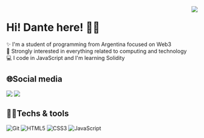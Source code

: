 <img align="right" src="https://user-images.githubusercontent.com/84307018/196826419-29e3c8fd-e49b-4e0f-bddb-1e0e26da6ca8.png">

# Hi! Dante here! 👋🏻

✨ I'm a student of programming from Argentina focused on Web3 <br>
🧠 Strongly interested in everything related to computing and technology <br>
💻 I code in JavaScript and I'm learning Solidity
<br>
## 🌐Social media
<a href="https://twitter.com/d4rm_"><img src="https://img.shields.io/badge/Twitter-1DA1F2?style=for-the-badge&logo=twitter&logoColor=white"></a>
<a href="https://mirror.xyz/dantesito.eth"><img src="https://img.shields.io/badge/RSS-FFA500?style=for-the-badge&logo=rss&logoColor=white"></a>

## 👨‍💻Techs & tools
![Git](https://img.shields.io/badge/git-%23F05033.svg?style=for-the-badge&logo=git&logoColor=white)
![HTML5](https://img.shields.io/badge/html5-%23E34F26.svg?style=for-the-badge&logo=html5&logoColor=white)
![CSS3](https://img.shields.io/badge/css3-%231572B6.svg?style=for-the-badge&logo=css3&logoColor=white)
![JavaScript](https://img.shields.io/badge/javascript-%23323330.svg?style=for-the-badge&logo=javascript&logoColor=%23F7DF1E)
